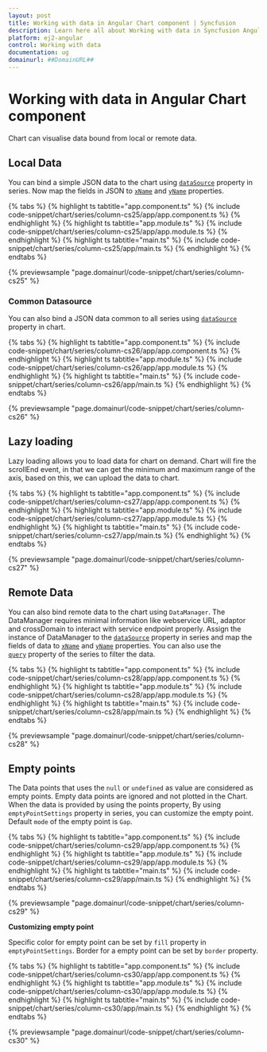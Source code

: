 ```yaml
---
layout: post
title: Working with data in Angular Chart component | Syncfusion
description: Learn here all about Working with data in Syncfusion Angular Chart component of Syncfusion Essential JS 2 and more.
platform: ej2-angular
control: Working with data 
documentation: ug
domainurl: ##DomainURL##
---
```


<!-- markdownlint-disable MD036 -->

# Working with data in Angular Chart component

Chart can visualise data bound from local or remote data.

## Local Data

You can bind a simple JSON data to the chart using
[`dataSource`](https://ej2.syncfusion.com/angular/documentation/api/chart/seriesDirective/#datasource) property in series. Now map the fields in JSON to
[`xName`](https://ej2.syncfusion.com/angular/documentation/api/chart/seriesDirective/#xname) and [`yName`](https://ej2.syncfusion.com/angular/documentation/api/chart/seriesDirective/#yname)
properties.

{% tabs %}
{% highlight ts tabtitle="app.component.ts" %}
{% include code-snippet/chart/series/column-cs25/app/app.component.ts %}
{% endhighlight %}
{% highlight ts tabtitle="app.module.ts" %}
{% include code-snippet/chart/series/column-cs25/app/app.module.ts %}
{% endhighlight %}
{% highlight ts tabtitle="main.ts" %}
{% include code-snippet/chart/series/column-cs25/app/main.ts %}
{% endhighlight %}
{% endtabs %}
  
{% previewsample "page.domainurl/code-snippet/chart/series/column-cs25" %}

### Common Datasource

You can also bind a JSON data common to all series using
[`dataSource`](https://ej2.syncfusion.com/angular/documentation/api/chart/series/#datasource) property in chart.

{% tabs %}
{% highlight ts tabtitle="app.component.ts" %}
{% include code-snippet/chart/series/column-cs26/app/app.component.ts %}
{% endhighlight %}
{% highlight ts tabtitle="app.module.ts" %}
{% include code-snippet/chart/series/column-cs26/app/app.module.ts %}
{% endhighlight %}
{% highlight ts tabtitle="main.ts" %}
{% include code-snippet/chart/series/column-cs26/app/main.ts %}
{% endhighlight %}
{% endtabs %}
  
{% previewsample "page.domainurl/code-snippet/chart/series/column-cs26" %}

## Lazy loading

Lazy loading allows you to load data for chart on demand. Chart will fire the scrollEnd event, in that we can
get the minimum and maximum range of the axis, based on this, we can upload the data to chart.

{% tabs %}
{% highlight ts tabtitle="app.component.ts" %}
{% include code-snippet/chart/series/column-cs27/app/app.component.ts %}
{% endhighlight %}
{% highlight ts tabtitle="app.module.ts" %}
{% include code-snippet/chart/series/column-cs27/app/app.module.ts %}
{% endhighlight %}
{% highlight ts tabtitle="main.ts" %}
{% include code-snippet/chart/series/column-cs27/app/main.ts %}
{% endhighlight %}
{% endtabs %}
  
{% previewsample "page.domainurl/code-snippet/chart/series/column-cs27" %}

## Remote Data

You can also bind remote data to the chart using `DataManager`. The DataManager requires minimal information
like webservice URL, adaptor and crossDomain to interact with service endpoint properly. Assign the instance
 of DataManager to the [`dataSource`](https://ej2.syncfusion.com/angular/documentation/api/chart/seriesDirective/#datasource) property in series and map
 the fields of data to [`xName`](https://ej2.syncfusion.com/angular/documentation/api/chart/seriesDirective/#xname) and
[`yName`](https://ej2.syncfusion.com/angular/documentation/api/chart/seriesDirective/#yname) properties. You can also use the
[`query`](https://ej2.syncfusion.com/angular/documentation/api/chart/seriesDirective/#query) property of the series to filter the data.

{% tabs %}
{% highlight ts tabtitle="app.component.ts" %}
{% include code-snippet/chart/series/column-cs28/app/app.component.ts %}
{% endhighlight %}
{% highlight ts tabtitle="app.module.ts" %}
{% include code-snippet/chart/series/column-cs28/app/app.module.ts %}
{% endhighlight %}
{% highlight ts tabtitle="main.ts" %}
{% include code-snippet/chart/series/column-cs28/app/main.ts %}
{% endhighlight %}
{% endtabs %}
  
{% previewsample "page.domainurl/code-snippet/chart/series/column-cs28" %}

## Empty points

The Data points that uses the `null` or `undefined` as value are considered as empty points.
Empty data points are ignored and not plotted in the Chart.
When the data is provided by using the points property,
By using `emptyPointSettings` property in series, you can customize the empty point. Default `mode` of the empty point is `Gap`.

{% tabs %}
{% highlight ts tabtitle="app.component.ts" %}
{% include code-snippet/chart/series/column-cs29/app/app.component.ts %}
{% endhighlight %}
{% highlight ts tabtitle="app.module.ts" %}
{% include code-snippet/chart/series/column-cs29/app/app.module.ts %}
{% endhighlight %}
{% highlight ts tabtitle="main.ts" %}
{% include code-snippet/chart/series/column-cs29/app/main.ts %}
{% endhighlight %}
{% endtabs %}
  
{% previewsample "page.domainurl/code-snippet/chart/series/column-cs29" %}

**Customizing empty point**

Specific color for empty point can be set by `fill` property in `emptyPointSettings`. Border for a empty point can be set by
`border` property.

{% tabs %}
{% highlight ts tabtitle="app.component.ts" %}
{% include code-snippet/chart/series/column-cs30/app/app.component.ts %}
{% endhighlight %}
{% highlight ts tabtitle="app.module.ts" %}
{% include code-snippet/chart/series/column-cs30/app/app.module.ts %}
{% endhighlight %}
{% highlight ts tabtitle="main.ts" %}
{% include code-snippet/chart/series/column-cs30/app/main.ts %}
{% endhighlight %}
{% endtabs %}
  
{% previewsample "page.domainurl/code-snippet/chart/series/column-cs30" %}
